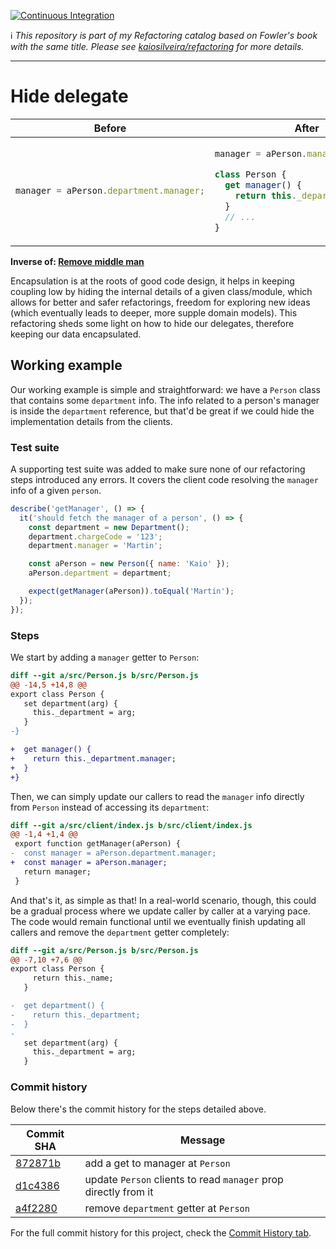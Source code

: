 [![Continuous Integration](https://github.com/kaiosilveira/hide-delegate-refactoring/actions/workflows/ci.yml/badge.svg)](https://github.com/kaiosilveira/hide-delegate-refactoring/actions/workflows/ci.yml)

ℹ️ _This repository is part of my Refactoring catalog based on Fowler's book with the same title. Please see [kaiosilveira/refactoring](https://github.com/kaiosilveira/refactoring) for more details._

---

# Hide delegate

<table>
<thead>
<th>Before</th>
<th>After</th>
</thead>
<tbody>
<tr>
<td>

```javascript
manager = aPerson.department.manager;
```

</td>

<td>

```javascript
manager = aPerson.manager;

class Person {
  get manager() {
    return this._department.manager;
  }
  // ...
}
```

</td>
</tr>
</tbody>
</table>

**Inverse of: [Remove middle man](https://github.com/kaiosilveira/remove-middle-man-refactoring)**

Encapsulation is at the roots of good code design, it helps in keeping coupling low by hiding the internal details of a given class/module, which allows for better and safer refactorings, freedom for exploring new ideas (which eventually leads to deeper, more supple domain models). This refactoring sheds some light on how to hide our delegates, therefore keeping our data encapsulated.

## Working example

Our working example is simple and straightforward: we have a `Person` class that contains some `department` info. The info related to a person's manager is inside the `department` reference, but that'd be great if we could hide the implementation details from the clients.

### Test suite

A supporting test suite was added to make sure none of our refactoring steps introduced any errors. It covers the client code resolving the `manager` info of a given `person`.

```javascript
describe('getManager', () => {
  it('should fetch the manager of a person', () => {
    const department = new Department();
    department.chargeCode = '123';
    department.manager = 'Martin';

    const aPerson = new Person({ name: 'Kaio' });
    aPerson.department = department;

    expect(getManager(aPerson)).toEqual('Martin');
  });
});
```

### Steps

We start by adding a `manager` getter to `Person`:

```diff
diff --git a/src/Person.js b/src/Person.js
@@ -14,5 +14,8 @@
export class Person {
   set department(arg) {
     this._department = arg;
   }
-}

+  get manager() {
+    return this._department.manager;
+  }
+}
```

Then, we can simply update our callers to read the `manager` info directly from `Person` instead of accessing its `department`:

```diff
diff --git a/src/client/index.js b/src/client/index.js
@@ -1,4 +1,4 @@
 export function getManager(aPerson) {
-  const manager = aPerson.department.manager;
+  const manager = aPerson.manager;
   return manager;
 }

```

And that's it, as simple as that! In a real-world scenario, though, this could be a gradual process where we update caller by caller at a varying pace. The code would remain functional until we eventually finish updating all callers and remove the `department` getter completely:

```diff
diff --git a/src/Person.js b/src/Person.js
@@ -7,10 +7,6 @@
export class Person {
     return this._name;
   }

-  get department() {
-    return this._department;
-  }
-
   set department(arg) {
     this._department = arg;
   }
```

### Commit history

Below there's the commit history for the steps detailed above.

| Commit SHA                                                                                                           | Message                                                         |
| -------------------------------------------------------------------------------------------------------------------- | --------------------------------------------------------------- |
| [872871b](https://github.com/kaiosilveira/hide-delegate-refactoring/commit/872871bbde7e8ceb0dce8d4ec4fce1c227b2ff28) | add a get to manager at `Person`                                |
| [d1c4386](https://github.com/kaiosilveira/hide-delegate-refactoring/commit/d1c43868f99b4dab76a057e9d4d98309e5d81681) | update `Person` clients to read `manager` prop directly from it |
| [a4f2280](https://github.com/kaiosilveira/hide-delegate-refactoring/commit/a4f22801d0b44a98805dbdbbad4fc575b5fbefb2) | remove `department` getter at `Person`                          |

For the full commit history for this project, check the [Commit History tab](https://github.com/kaiosilveira/hide-delegate-refactoring/commits/main).
